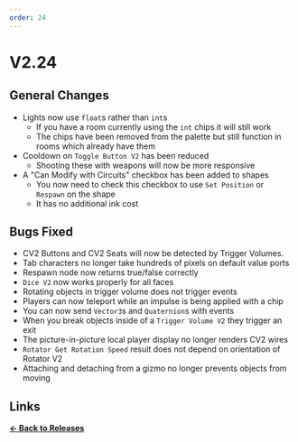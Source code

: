 ```yaml
---
order: 24
---
```


# V2.24

## General Changes

- Lights now use `float`s rather than `int`s
  - If you have a room currently using the `int` chips it will still work
  - The chips have been removed from the palette but still function in rooms which already have them
- Cooldown on `Toggle Button V2` has been reduced
  - Shooting these with weapons will now be more responsive
- A "Can Modify with Circuits" checkbox has been added to shapes
  - You now need to check this checkbox to use `Set Position` or `Respawn` on the shape
  - It has no additional ink cost

## Bugs Fixed

- CV2 Buttons and CV2 Seats will now be detected by Trigger Volumes.
- Tab characters no longer take hundreds of pixels on default value ports
- Respawn node now returns true/false correctly
- `Dice V2` now works properly for all faces
- Rotating objects in trigger volume does not trigger events
- Players can now teleport while an impulse is being applied with a chip
- You can now send `Vector3`s and `Quaternion`s with events
- When you break objects inside of a `Trigger Volume V2` they trigger an exit
- The picture-in-picture local player display no longer renders CV2 wires
- `Rotator Get Rotation Speed` result does not depend on orientation of Rotator V2
- Attaching and detaching from a gizmo no longer prevents objects from moving

## Links

**[<- Back to Releases](./)**
